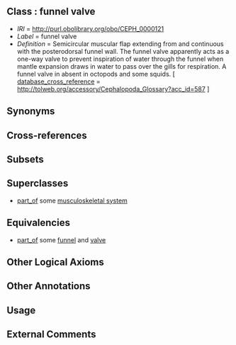 
## Class : funnel valve

 * *IRI* = http://purl.obolibrary.org/obo/CEPH_0000121
 * *Label* = funnel valve
 * *Definition* = Semicircular muscular flap extending from and continuous with the posterodorsal funnel wall. The funnel valve apparently acts as a one-way valve to prevent inspiration of water through the funnel when mantle expansion draws in water to pass over the gills for respiration. A funnel valve in absent in octopods and some squids. [ [database_cross_reference](../../ef/oboInOwl#hasDbXref.md) = http://tolweb.org/accessory/Cephalopoda_Glossary?acc_id=587 ]

## Synonyms


## Cross-references


## Subsets


## Superclasses

 * [part_of](../../BFO/50/BFO_0000050.md) some [musculoskeletal system](../../UBERON/04/UBERON_0002204.md)

## Equivalencies

 * [part_of](../../BFO/50/BFO_0000050.md) some [funnel](../../CEPH/16/CEPH_0000116.md) and [valve](../../UBERON/78/UBERON_0003978.md)

## Other Logical Axioms


## Other Annotations


## Usage


## External Comments

